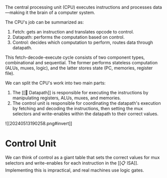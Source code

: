 The central processing unit (CPU) executes instructions and processes data—making it the brain of a computer system.

The CPU's job can be summarized as:
1. Fetch: gets an instruction and translates opcode to control.
2. Datapath: performs the computation based on control.
3. Control: decides which computation to perform, routes data through datapath.

This fetch-decode-execute cycle consists of two component types, combinational and sequential. The former performs stateless computation (ALUs, muxes, logic), and the latter stores state (PC, memories, register file).

We can split the CPU's work into two main parts:
1. The [[🚗 Datapath]] is responsible for executing the instructions by manipulating registers, ALUs, muxes, and memories.
2. The control unit is responsible for coordinating the datapath's execution by fetching and decoding the instructions, then setting the mux selectors and write-enables within the datapath to their correct values.

![[20240513190258.png#invert]]

# Control Unit
We can think of control as a giant table that sets the correct values for mux selectors and write-enables for each instruction in the [[📋 ISA]]. Implementing this is impractical, and real machines use logic gates.